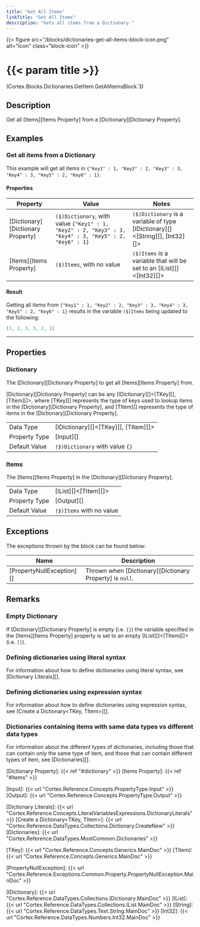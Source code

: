```yaml
---
title: "Get All Items"
linkTitle: "Get All Items"
description: "Gets all items from a Dictionary."
---
```


{{< figure src="/blocks/dictionaries-get-all-items-block-icon.png" alt="Icon" class="block-icon" >}}

# {{< param title >}}

<p class="namespace">(Cortex.Blocks.Dictionaries.GetItem.GetAllItemsBlock`3)</p>

## Description

Get all [Items][Items Property] from a [Dictionary][Dictionary Property].

## Examples

### Get all items from a Dictionary

This example will get all items in `{"Key1" : 1, "Key2" : 2, "Key3" : 3, "Key4" : 3, "Key5" : 2, "Key6" : 1}`.

#### Properties

| Property           | Value                     | Notes                                    |
|--------------------|---------------------------|------------------------------------------|
| [Dictionary][Dictionary Property] | `($)Dictionary`, with value `{"Key1" : 1, "Key2" : 2, "Key3" : 3, "Key4" : 3, "Key5" : 2, "Key6" : 1}` | `($)Dictionary` is a variable of type [IDictionary][]&lt;[String][], [Int32][]&gt; |
| [Items][Items Property] | `($)Items`, with no value | `($)Items` is a variable that will be set to an [IList][]&lt;[Int32][]&gt; |

#### Result

Getting all items from `{"Key1" : 1, "Key2" : 2, "Key3" : 3, "Key4" : 3, "Key5" : 2, "Key6" : 1}` results in the variable `($)Items` being updated to the following:

```json
[1, 2, 3, 3, 2, 1]
```

***

## Properties

### Dictionary

The [Dictionary][Dictionary Property] to get all [Items][Items Property] from.

[Dictionary][Dictionary Property] can be any [IDictionary][]&lt;[TKey][], [TItem][]&gt;, where [TKey][] represents the type of keys used to lookup items in the [Dictionary][Dictionary Property], and [TItem][] represents the type of items in the [Dictionary][Dictionary Property].
  
| | |
|--------------------|---------------------------|
| Data Type | [IDictionary][]&lt;[TKey][], [TItem][]&gt; |
| Property Type | [Input][] |
| Default Value | `($)Dictionary` with value `{}` |

### Items

The [Items][Items Property] in the [Dictionary][Dictionary Property].

| | |
|--------------------|---------------------------|
| Data Type | [IList][]&lt;[TItem][]&gt; |
| Property Type | [Output][] |
| Default Value | `($)Items` with no value |

## Exceptions

The exceptions thrown by the block can be found below:

| Name     | Description |
|----------|----------|
| [PropertyNullException][] | Thrown when [Dictionary][Dictionary Property] is `null`. |

## Remarks

### Empty Dictionary

If [Dictionary][Dictionary Property] is empty (i.e. `{}`) the variable specified in the [Items][Items Property] property is set to an empty [IList][]&lt;[TItem][]&gt; (i.e. `[]`).

### Defining dictionaries using literal syntax

For information about how to define dictionaries using literal syntax, see [Dictionary Literals][].

### Defining dictionaries using expression syntax

For information about how to define dictionaries using expression syntax, see [Create a Dictionary&lt;TKey, TItem&gt;][].

### Dictionaries containing items with same data types vs different data types

For information about the different types of dictionaries, including those that can contain only the same type of item, and those that can contain different types of item, see [Dictionaries][].

[Dictionary Property]: {{< ref "#dictionary" >}}
[Items Property]: {{< ref "#items" >}}

[Input]: {{< url "Cortex.Reference.Concepts.PropertyType.Input" >}}
[Output]: {{< url "Cortex.Reference.Concepts.PropertyType.Output" >}}

[Dictionary Literals]: {{< url "Cortex.Reference.Concepts.LiteralVariablesExpressions.DictionaryLiterals" >}}
[Create a Dictionary&lt;TKey, TItem&gt;]: {{< url "Cortex.Reference.DataTypes.Collections.Dictionary.CreateNew" >}}
[Dictionaries]: {{< url "Cortex.Reference.DataTypes.MostCommon.Dictionaries" >}}

[TKey]: {{< url "Cortex.Reference.Concepts.Generics.MainDoc" >}}
[TItem]: {{< url "Cortex.Reference.Concepts.Generics.MainDoc" >}}

[PropertyNullException]: {{< url "Cortex.Reference.Exceptions.Common.Property.PropertyNullException.MainDoc" >}}

[IDictionary]: {{< url "Cortex.Reference.DataTypes.Collections.IDictionary.MainDoc" >}}
[IList]: {{< url "Cortex.Reference.DataTypes.Collections.IList.MainDoc" >}}
[String]: {{< url "Cortex.Reference.DataTypes.Text.String.MainDoc" >}}
[Int32]: {{< url "Cortex.Reference.DataTypes.Numbers.Int32.MainDoc" >}}
